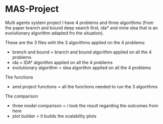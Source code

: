 # MAS-Project
Multi agents system project
I have 4 problems and three algorithms (from the paper branch and bound deep search first, ida* and mine slea that is an evolutionary algorithm adapted fro the situation).

These are the 3 files with the 3 algorithms applied on the 4 problems:
- brench and bound = branch and bound algorithm applied on all the 4 problems 
- ida = IDA* algorithm applied on all the 4 problems
- evolutionary algorithm = slea algorithm applied on all the 4 problems

The functions 
- amd project functions = all the functions needed to run the 3 algorithms  

The comparison 
- three model comparison = i took the result regarding the outcomes from here 
- plot builder = it builds the scalability plots

